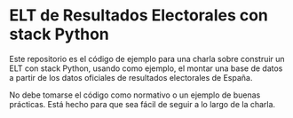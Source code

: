 # ELT de Resultados Electorales con stack Python

Este repositorio es el código de ejemplo para una charla sobre construir un ELT con stack Python, usando como ejemplo, el montar una base de datos a partir de los datos oficiales de resultados electorales de España.

No debe tomarse el código como normativo o un ejemplo de buenas prácticas. Está hecho para que sea fácil de seguir a lo largo de la charla.
